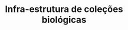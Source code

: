 ---
layout: post
title:  "Infra-estrutura de coleções biológicas"
categories: jekyll update
img: image-2.png
categories: two
---